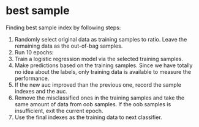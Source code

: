 # best sample
Finding best sample index by following steps:
1. Randomly select original data as training samples to ratio. Leave the remaining data as the out-of-bag samples.
2. Run 10 epochs:
3.    Train a logistic regression model via the selected training samples.
4.    Make predictions based on the training samples. Since we have totally no idea about the labels, only training data is available to measure the performance.
5.    If the new auc improved than the previous one, record the sample indexes and the auc.
6.    Remove the misclassified ones in the training samples and take the same amount of data from oob samples. If the oob samples is insufficient, exit the current epoch.
7. Use the final indexes as the training data to next classifier.
